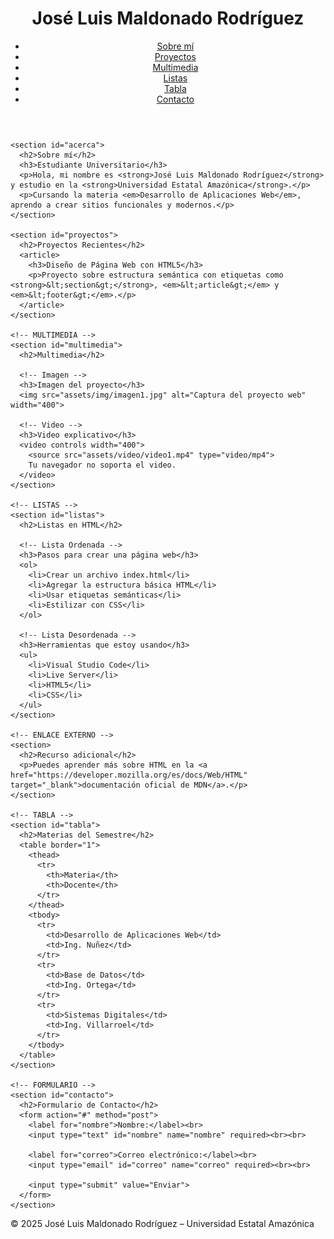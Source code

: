 <!DOCTYPE html>
<html lang="es">
<head>
  <meta charset="UTF-8">
  <title>Portafolio de José Luis Maldonado Rodríguez</title>
  <link rel="stylesheet" href="styles.css">
</head>
<body>

  <header>
    <h1>José Luis Maldonado Rodríguez</h1>
    <nav>
      <ul>
        <li><a href="#acerca">Sobre mí</a></li>
        <li><a href="#proyectos">Proyectos</a></li>
        <li><a href="#multimedia">Multimedia</a></li>
        <li><a href="#listas">Listas</a></li>
        <li><a href="#tabla">Tabla</a></li>
        <li><a href="#contacto">Contacto</a></li>
      </ul>
    </nav>
  </header>

  <main>

    <section id="acerca">
      <h2>Sobre mí</h2>
      <h3>Estudiante Universitario</h3>
      <p>Hola, mi nombre es <strong>José Luis Maldonado Rodríguez</strong> y estudio en la <strong>Universidad Estatal Amazónica</strong>.</p>
      <p>Cursando la materia <em>Desarrollo de Aplicaciones Web</em>, aprendo a crear sitios funcionales y modernos.</p>
    </section>

    <section id="proyectos">
      <h2>Proyectos Recientes</h2>
      <article>
        <h3>Diseño de Página Web con HTML5</h3>
        <p>Proyecto sobre estructura semántica con etiquetas como <strong>&lt;section&gt;</strong>, <em>&lt;article&gt;</em> y <em>&lt;footer&gt;</em>.</p>
      </article>
    </section>

    <!-- MULTIMEDIA -->
    <section id="multimedia">
      <h2>Multimedia</h2>
      
      <!-- Imagen -->
      <h3>Imagen del proyecto</h3>
      <img src="assets/img/imagen1.jpg" alt="Captura del proyecto web" width="400">

      <!-- Video -->
      <h3>Video explicativo</h3>
      <video controls width="400">
        <source src="assets/video/video1.mp4" type="video/mp4">
        Tu navegador no soporta el video.
      </video>
    </section>

    <!-- LISTAS -->
    <section id="listas">
      <h2>Listas en HTML</h2>
      
      <!-- Lista Ordenada -->
      <h3>Pasos para crear una página web</h3>
      <ol>
        <li>Crear un archivo index.html</li>
        <li>Agregar la estructura básica HTML</li>
        <li>Usar etiquetas semánticas</li>
        <li>Estilizar con CSS</li>
      </ol>

      <!-- Lista Desordenada -->
      <h3>Herramientas que estoy usando</h3>
      <ul>
        <li>Visual Studio Code</li>
        <li>Live Server</li>
        <li>HTML5</li>
        <li>CSS</li>
      </ul>
    </section>

    <!-- ENLACE EXTERNO -->
    <section>
      <h2>Recurso adicional</h2>
      <p>Puedes aprender más sobre HTML en la <a href="https://developer.mozilla.org/es/docs/Web/HTML" target="_blank">documentación oficial de MDN</a>.</p>
    </section>

    <!-- TABLA -->
    <section id="tabla">
      <h2>Materias del Semestre</h2>
      <table border="1">
        <thead>
          <tr>
            <th>Materia</th>
            <th>Docente</th>
          </tr>
        </thead>
        <tbody>
          <tr>
            <td>Desarrollo de Aplicaciones Web</td>
            <td>Ing. Nuñez</td>
          </tr>
          <tr>
            <td>Base de Datos</td>
            <td>Ing. Ortega</td>
          </tr>
          <tr>
            <td>Sistemas Digitales</td>
            <td>Ing. Villarroel</td>
          </tr>
        </tbody>
      </table>
    </section>

    <!-- FORMULARIO -->
    <section id="contacto">
      <h2>Formulario de Contacto</h2>
      <form action="#" method="post">
        <label for="nombre">Nombre:</label><br>
        <input type="text" id="nombre" name="nombre" required><br><br>

        <label for="correo">Correo electrónico:</label><br>
        <input type="email" id="correo" name="correo" required><br><br>

        <input type="submit" value="Enviar">
      </form>
    </section>

  </main>

  <footer>
    <p>© 2025 José Luis Maldonado Rodríguez – Universidad Estatal Amazónica</p>
  </footer>

</body>
</html>
